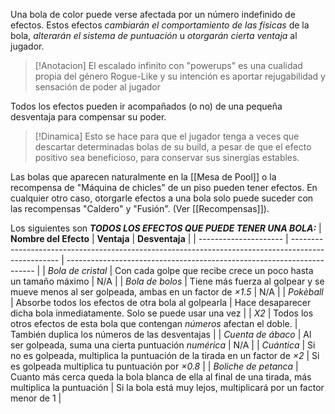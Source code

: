 Una bola de color puede verse afectada por un número indefinido de efectos. Estos efectos *cambiarán el comportamiento de las físicas* de la bola, *alterarán el sistema de puntuación* u *otorgarán cierta ventaja* al jugador.

>[!Anotacion]
>El escalado infinito con "powerups" es una cualidad propia del género Rogue-Like y su intención es aportar rejugabilidad y sensación de poder al jugador 

Todos los efectos pueden ir acompañados (o no) de una pequeña desventaja para compensar su poder. 

>[!Dinamica]
>Esto se hace para que el jugador tenga a veces que descartar determinadas bolas de su build, a pesar de que el efecto positivo sea beneficioso, para conservar sus sinergias estables.

Las bolas que aparecen naturalmente en la [[Mesa de Pool]] o la recompensa de "Máquina de chicles" de un piso pueden tener efectos. 
En cualquier otro caso, otorgarle efectos a una bola solo puede suceder con las recompensas "Caldero" y "Fusión". (Ver [[Recompensas]]).

Los siguientes son ***TODOS LOS EFECTOS QUE PUEDE TENER UNA BOLA:***
| **Nombre del Efecto** | **Ventaja**                                                                                        | **Desventaja**                                                         |
| --------------------- | -------------------------------------------------------------------------------------------------- | ---------------------------------------------------------------------- |
| *Bola de cristal*     | Con cada golpe que recibe crece un poco hasta un tamaño máximo                                     | N/A                                                                    |
| *Bola de bolos*       | Tiene más fuerza al golpear y se mueve menos al ser golpeada, ambas en un factor de *$\times1.5$*  | N/A                                                                    |
| *Pokèball*            | Absorbe todos los efectos de otra bola al golpearla                                                | Hace desaparecer dicha bola inmediatamente. Solo se puede usar una vez |
| *X2*                  | Todos los otros efectos de esta bola que contengan *números* afectan el doble.                     | También duplica los números de las desventajas                         |
| *Cuenta de ábaco*     | Al ser golpeada, suma una cierta puntuación *numérica*                                             | N/A                                                                    |
| *Cuántica*            | Si no es golpeada, multiplica la puntuación de la tirada en un factor de *$\times2$*               | Si es golpeada multiplica tu puntuación por *$\times0.8$*              |
| *Boliche de petanca*  | Cuanto más cerca queda la bola blanca de ella al final de una tirada, más multiplica la puntuación | Si la bola está muy lejos, multiplicará por un factor menor de 1       |
